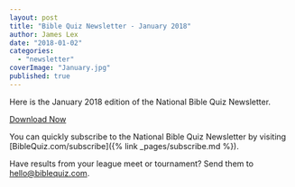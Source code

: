 ```yaml
---
layout: post
title: "Bible Quiz Newsletter - January 2018"
author: James Lex
date: "2018-01-02"
categories: 
  - "newsletter"
coverImage: "January.jpg"
published: true
---
```


Here is the January 2018 edition of the National Bible Quiz Newsletter.

<a href="{% link assets/2018/Jan-2018.pdf %}" class="button is-primary">Download Now</a>

You can quickly subscribe to the National Bible Quiz Newsletter by visiting [BibleQuiz.com/subscribe]({% link _pages/subscribe.md %}).

Have results from your league meet or tournament? Send them to [hello@biblequiz.com](mailto:hello@biblequiz.com).
